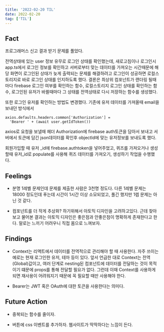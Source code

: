 ```yaml
---
title: '2022-02-20 TIL'
date: 2022-02-20
tag: ['TIL']
---
```


## Fact

프로그래머스 신고 결과 받기 문제를 풀었다.

전역상태에 있는 user 정보 유무로 로그인 상태를 확인했는데, 새로고침이나 로그인시 app.ts에서 로그인 정보를 확인하고 서버로부터 맞는 데이터를 가져오는 시간때문에 해당 화면이 로그인된 상태가 늦게 출력되는 문제를 해결하려고 로그인이 성공하면 로컬스토리지로 바로 로그인 상태를 인지하도록 했다. 결론은 최상위 컴포넌트가 랜더링 될때마다 firebase 로그인 여부를 확인하는 함수, 로컬스토리지 로그인 상태를 확인하는 함수, 로그인된 유저가 바뀔때마다 그 상태를 전역상태로 다시 저장하는 함수를 생성했다.

또한 로그인 유저를 확인하는 방법도 변경했다. 기존에 유저 데이터를 가져올때 email을 보내던 방식에서

```tsx
axios.defaults.headers.common['Authorization'] =
  'Bearer ' + (await user.getIdToken())
```

axios로 요청을 보낼때 헤더 Authorization에 firebase auth토큰을 담아서 보내고 서버에서 토큰에 담긴 json데이터를 확인후 objectId에 맞는 유저정보를 보내도록 했다.

회원가입할 때 유저 \_id에 firebase.authtoken을 넣어주었고, 퀴즈를 가져오거나 생성할때 유저\_id로 populate를 사용해 퀴즈 데이터를 가져오기, 생성하기 작업을 수행했다.

## Feelings

- 분명 1레벨 문제인데 문제를 제출한 사람은 3천명 정도다. 다른 1레벨 문제는 18000 정도인데 푸는데 시간이 1시간 이상 소모되었고, 풀긴 했지만 1렙 문제는 아닌 것 같다.

- 컴포넌트를 더 작게 추상화? 하기위해서 아토믹 디자인을 고려하고있다. 근데 찾아보고 물어본 결과는 아토믹 디자인은 좋은점과 안좋은점이 명확하게 존재한다고 한다. 말로는 느끼기 어려우니 직접 몸으로 느껴보자.

## Findings

- Context는 리액트에서 데이터를 전역적으로 관리해야 할 때 사용한다. 자주 쓰이는 예로는 현재 로그인한 유저, 테마 등이 있다. 앞서 언급한 대로 Context는 전역(Global)값이고, 여러 단계로 nesting된 컴포넌트에 데이터를 전달하는 것이 목적이기 떄문에 props를 통해 전달할 필요가 없다. 그런데 이때 Context를 사용하게 되면 재사용이 어려워지기 때문에 꼭 필요할 때만 사용해야 한다.

- Bearer는 JWT 혹은 OAuth에 대한 토큰을 사용한다는 의미다.

## Future Action

- 중복되는 함수를 줄이자.

- 버튼에 css 이벤트를 추가하자. 웹사이트가 딱딱하다는 느낌이 든다.
